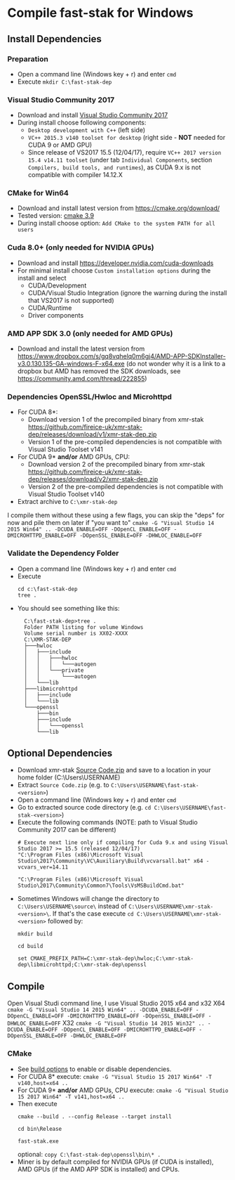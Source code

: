# Compile **fast-stak** for Windows

## Install Dependencies

### Preparation

- Open a command line (Windows key + r) and enter `cmd`
- Execute `mkdir C:\fast-stak-dep`

### Visual Studio Community 2017

- Download and install [Visual Studio Community 2017](https://www.visualstudio.com/downloads/)
- During install choose following components:
  - `Desktop development with C++` (left side)
  - `VC++ 2015.3 v140 toolset for desktop` (right side - **NOT** needed for CUDA 9 or AMD GPU)
  - Since release of VS2017 15.5 (12/04/17), require `VC++ 2017 version 15.4 v14.11 toolset` (under tab `Individual Components`, section `Compilers, build tools, and runtimes`), as CUDA 9.x is not compatible with compiler 14.12.X

### CMake for Win64

- Download and install latest version from https://cmake.org/download/
- Tested version: [cmake 3.9](https://cmake.org/files/v3.9/cmake-3.9.0-rc3-win64-x64.msi)
- During install choose option: `Add CMake to the system PATH for all users`

### Cuda 8.0+ (only needed for NVIDIA GPUs)

- Download and install https://developer.nvidia.com/cuda-downloads
- For minimal install choose `Custom installation options` during the install and select
    - CUDA/Development
    - CUDA/Visual Studio Integration (ignore the warning during the install that VS2017 is not supported)
    - CUDA/Runtime
    - Driver components

### AMD APP SDK 3.0 (only needed for AMD GPUs)

- Download and install the latest version from https://www.dropbox.com/s/gq8vqhelq0m6gj4/AMD-APP-SDKInstaller-v3.0.130.135-GA-windows-F-x64.exe
  (do not wonder why it is a link to a dropbox but AMD has removed the SDK downloads, see https://community.amd.com/thread/222855)

### Dependencies OpenSSL/Hwloc and Microhttpd
- For CUDA 8*:
  - Download version 1 of the precompiled binary from xmr-stak https://github.com/fireice-uk/xmr-stak-dep/releases/download/v1/xmr-stak-dep.zip
  - Version 1 of the pre-compiled dependencies is not compatible with Visual Studio Toolset v141
- For CUDA 9* **and/or** AMD GPUs, CPU:
  - Download version 2 of the precompiled binary from xmr-stak https://github.com/fireice-uk/xmr-stak-dep/releases/download/v2/xmr-stak-dep.zip
  - Version 2 of the pre-compiled dependencies is not compatible with Visual Studio Toolset v140
- Extract archive to `C:\xmr-stak-dep`

I compile them without these using a few flags, you can skip the "deps" for now and pile them on later if "you want to"
```cmake -G "Visual Studio 14 2015 Win64" .. -DCUDA_ENABLE=OFF -DOpenCL_ENABLE=OFF -DMICROHTTPD_ENABLE=OFF -DOpenSSL_ENABLE=OFF -DHWLOC_ENABLE=OFF```

### Validate the Dependency Folder

- Open a command line (Windows key + r) and enter `cmd`
- Execute
   ```
   cd c:\fast-stak-dep
   tree .
   ```
- You should see something like this:
  ```
    C:\fast-stak-dep>tree .
    Folder PATH listing for volume Windows
    Volume serial number is XX02-XXXX
    C:\XMR-STAK-DEP
    ├───hwloc
    │   ├───include
    │   │   ├───hwloc
    │   │   │   └───autogen
    │   │   └───private
    │   │       └───autogen
    │   └───lib
    ├───libmicrohttpd
    │   ├───include
    │   └───lib
    └───openssl
        ├───bin
        ├───include
        │   └───openssl
        └───lib
  ```

## Optional Dependencies

- Download xmr-stak [Source Code.zip](https://github.com/fireice-uk/xmr-stak/releases) and save to a location in your home folder (C:\Users\USERNAME\)
- Extract `Source Code.zip` (e.g. to `C:\Users\USERNAME\fast-stak-<version>`)
- Open a command line (Windows key + r) and enter `cmd`
- Go to extracted source code directory (e.g. `cd C:\Users\USERNAME\fast-stak-<version>`)
- Execute the following commands (NOTE: path to Visual Studio Community 2017 can be different)
  ```
  # Execute next line only if compiling for Cuda 9.x and using Visual Studio 2017 >= 15.5 (released 12/04/17)
  "C:\Program Files (x86)\Microsoft Visual Studio\2017\Community\VC\Auxiliary\Build\vcvarsall.bat" x64 -vcvars_ver=14.11

  "C:\Program Files (x86)\Microsoft Visual Studio\2017\Community\Common7\Tools\VsMSBuildCmd.bat"
  ```
- Sometimes Windows will change the directory to `C:\Users\USERNAME\source\` instead of `C:\Users\USERNAME\xmr-stak-<version>\`. If that's the case execute `cd C:\Users\USERNAME\xmr-stak-<version>` followed by:
  ```
  mkdir build

  cd build

  set CMAKE_PREFIX_PATH=C:\xmr-stak-dep\hwloc;C:\xmr-stak-dep\libmicrohttpd;C:\xmr-stak-dep\openssl
  ```
## Compile
Open Visual Studi command line, I use Visual Studio 2015 x64 and x32
X64
```cmake -G "Visual Studio 14 2015 Win64" .. -DCUDA_ENABLE=OFF -DOpenCL_ENABLE=OFF -DMICROHTTPD_ENABLE=OFF -DOpenSSL_ENABLE=OFF -DHWLOC_ENABLE=OFF```
X32
```cmake -G "Visual Studio 14 2015 Win32" .. -DCUDA_ENABLE=OFF -DOpenCL_ENABLE=OFF -DMICROHTTPD_ENABLE=OFF -DOpenSSL_ENABLE=OFF -DHWLOC_ENABLE=OFF```

### CMake

- See [build options](https://github.com/fireice-uk/xmr-stak/blob/master/doc/compile.md#build-system) to enable or disable dependencies.
- For CUDA 8* execute: `cmake -G "Visual Studio 15 2017 Win64" -T v140,host=x64 ..`
- For CUDA 9* **and/or** AMD GPUs, CPU execute: `cmake -G "Visual Studio 15 2017 Win64" -T v141,host=x64 ..`
- Then execute
  ```
  cmake --build . --config Release --target install

  cd bin\Release

  fast-stak.exe
  ```
  optional: ```copy C:\fast-stak-dep\openssl\bin\* .```
- Miner is by default compiled for NVIDIA GPUs (if CUDA is installed), AMD GPUs (if the AMD APP SDK is installed) and CPUs.
